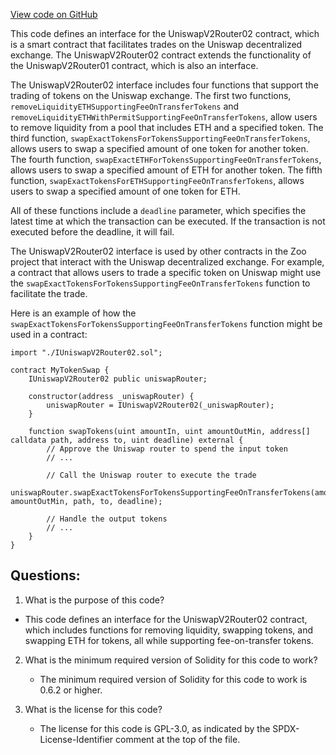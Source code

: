 [View code on GitHub](zoo-labs/zoo/blob/master/contracts/src/uniswapv2/interfaces/IUniswapV2Router02.sol)

This code defines an interface for the UniswapV2Router02 contract, which is a smart contract that facilitates trades on the Uniswap decentralized exchange. The UniswapV2Router02 contract extends the functionality of the UniswapV2Router01 contract, which is also an interface. 

The UniswapV2Router02 interface includes four functions that support the trading of tokens on the Uniswap exchange. The first two functions, `removeLiquidityETHSupportingFeeOnTransferTokens` and `removeLiquidityETHWithPermitSupportingFeeOnTransferTokens`, allow users to remove liquidity from a pool that includes ETH and a specified token. The third function, `swapExactTokensForTokensSupportingFeeOnTransferTokens`, allows users to swap a specified amount of one token for another token. The fourth function, `swapExactETHForTokensSupportingFeeOnTransferTokens`, allows users to swap a specified amount of ETH for another token. The fifth function, `swapExactTokensForETHSupportingFeeOnTransferTokens`, allows users to swap a specified amount of one token for ETH.

All of these functions include a `deadline` parameter, which specifies the latest time at which the transaction can be executed. If the transaction is not executed before the deadline, it will fail. 

The UniswapV2Router02 interface is used by other contracts in the Zoo project that interact with the Uniswap decentralized exchange. For example, a contract that allows users to trade a specific token on Uniswap might use the `swapExactTokensForTokensSupportingFeeOnTransferTokens` function to facilitate the trade. 

Here is an example of how the `swapExactTokensForTokensSupportingFeeOnTransferTokens` function might be used in a contract:

```
import "./IUniswapV2Router02.sol";

contract MyTokenSwap {
    IUniswapV2Router02 public uniswapRouter;

    constructor(address _uniswapRouter) {
        uniswapRouter = IUniswapV2Router02(_uniswapRouter);
    }

    function swapTokens(uint amountIn, uint amountOutMin, address[] calldata path, address to, uint deadline) external {
        // Approve the Uniswap router to spend the input token
        // ...

        // Call the Uniswap router to execute the trade
        uniswapRouter.swapExactTokensForTokensSupportingFeeOnTransferTokens(amountIn, amountOutMin, path, to, deadline);

        // Handle the output tokens
        // ...
    }
}
```
## Questions: 
 1. What is the purpose of this code?
   - This code defines an interface for the UniswapV2Router02 contract, which includes functions for removing liquidity, swapping tokens, and swapping ETH for tokens, all while supporting fee-on-transfer tokens.

2. What is the minimum required version of Solidity for this code to work?
   - The minimum required version of Solidity for this code to work is 0.6.2 or higher.

3. What is the license for this code?
   - The license for this code is GPL-3.0, as indicated by the SPDX-License-Identifier comment at the top of the file.
